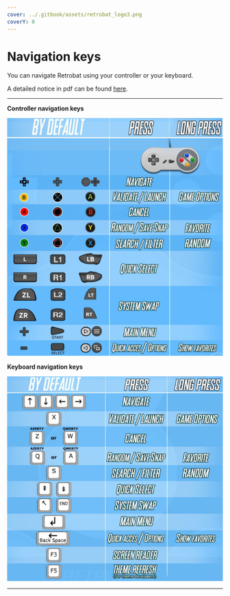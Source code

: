 ```yaml
---
cover: ../.gitbook/assets/retrobat_logo3.png
coverY: 0
---
```


# Navigation keys

You can navigate Retrobat using your controller or your keyboard.

A detailed notice in pdf can be found [here](http://retrobat.ovh/notice/notice.pdf).

****

**Controller navigation keys**

![](<../.gitbook/assets/image (3).png>)



**Keyboard navigation keys**

****![](<../.gitbook/assets/image (1).png>)****

****
